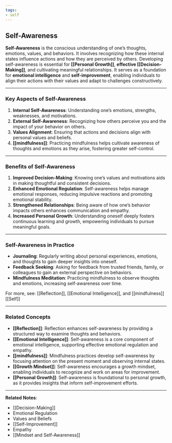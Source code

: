 ```yaml
---
tags:
- self
---
```


## Self-Awareness

**Self-Awareness** is the conscious understanding of one’s thoughts, emotions, values, and behaviors. It involves recognizing how these internal states influence actions and how they are perceived by others. Developing self-awareness is essential for **[[Personal Growth]]**, **effective [[Decision-Making]]**, and cultivating meaningful relationships. It serves as a foundation for **emotional intelligence** and **self-improvement**, enabling individuals to align their actions with their values and adapt to challenges constructively.

---

### Key Aspects of Self-Awareness

1. **Internal Self-Awareness**: Understanding one’s emotions, strengths, weaknesses, and motivations.
2. **External Self-Awareness**: Recognizing how others perceive you and the impact of your behavior on others.
3. **Values Alignment**: Ensuring that actions and decisions align with personal values and beliefs.
4. **[[mindfulness]]**: Practicing mindfulness helps cultivate awareness of thoughts and emotions as they arise, fostering greater self-control.

---

### Benefits of Self-Awareness

1. **Improved Decision-Making**: Knowing one’s values and motivations aids in making thoughtful and consistent decisions.
2. **Enhanced Emotional Regulation**: Self-awareness helps manage emotional responses, reducing impulsive reactions and promoting emotional stability.
3. **Strengthened Relationships**: Being aware of how one’s behavior impacts others enhances communication and empathy.
4. **Increased Personal Growth**: Understanding oneself deeply fosters continuous learning and growth, empowering individuals to pursue meaningful goals.

---

### Self-Awareness in Practice

- **Journaling**: Regularly writing about personal experiences, emotions, and thoughts to gain deeper insights into oneself.
- **Feedback Seeking**: Asking for feedback from trusted friends, family, or colleagues to gain an external perspective on behaviors.
- **Mindfulness Meditation**: Practicing mindfulness to observe thoughts and emotions, increasing self-awareness over time.

For more, see: [[Reflection]], [[Emotional Intelligence]], and [[mindfulness]]  [[Self]]

---

### Related Concepts

- **[[Reflection]]**: Reflection enhances self-awareness by providing a structured way to examine thoughts and behaviors.
- **[[Emotional Intelligence]]**: Self-awareness is a core component of emotional intelligence, supporting effective emotional regulation and empathy.
- **[[mindfulness]]**: Mindfulness practices develop self-awareness by focusing attention on the present moment and observing internal states.
- **[[Growth Mindset]]**: Self-awareness encourages a growth mindset, enabling individuals to recognize and work on areas for improvement.
- **[[Personal Growth]]**: Self-awareness is foundational to personal growth, as it provides insights that inform self-improvement efforts.

---

**Related Notes**:
- [[Decision-Making]]
- Emotional Regulation
- Values and Beliefs
- [[Self-Improvement]]
- Empathy
- [[Mindset and Self-Awareness]]
